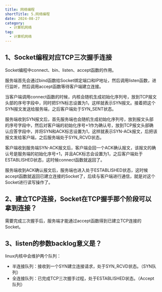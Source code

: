 ```yaml
---
title: 网络编程
shortTitle: 5.网络编程
date: 2024-08-27
category:
  - 计算机网络
tag:
  - 计算机网络
---
```


## 1、Socket编程对应TCP三次握手连接


Socket编程中connect、bin、listen、accept函数的作用。

服务端首先会通过bind函数给Socket绑定端口和IP地址，然后调用listen函数，进行监听，然后调用accept函数等待客户端建立连接。

当客户端调用connect函数的时候，内核会随机生成初始化序列号，放到TCP报文头部的序号字段中，同时把SYN标志设置为1，这样就表示SYN报文。接着把这个SYN报文发送给服务端，之后客户端处于SYN_SENT状态。

服务端收到SYN报文后，首先服务端也会随机生成初始化序列号，放到报文头部的序号字段中，然后对客户端的初始化序号+1作为确认号，放到TCP报文头部确认应答字段中，并将SYN和ACK标志设置为1，这样就表示SYN-ACk报文，后把该报文发给客户端，之后服务端处于SYN_RCVD状态。

客户端收到服务端SYN-ACK报文后，客户端会回一个ACK确认报文，该报文的确认号是服务端的初始化序号+1，并且ACK标志会设置为1，之后客户端处于ESTABLISHED状态，这时候connect函数就返回了。

服务端收到ACK确认报文后，服务端也进入处于ESTABLISHED状态，这时候accept函数就返回已建立连接的Socket了，后续与客户端进行通信，就是对这个Socket进行读写操作了。

## 2、建立TCP连接，Socket在TCP握手那个阶段可以拿到连接？



需要完成三次握手后，服务端才能通过accept函数得到已建立TCP连接的Socket。

## 3、listen的参数backlog意义是？

linux内核中会维护两个队列：

- 半连接队列：接收到一个SYN建立连接请求，处于SYN_RCVD状态。（SYN队列）
- 全连接队列：已完成TCP三次握手过程，处于ESTABLISHED状态。（Accept队列）
